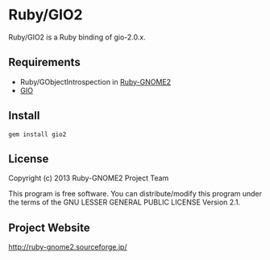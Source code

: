 # Ruby/GIO2

Ruby/GIO2 is a Ruby binding of gio-2.0.x.

## Requirements

* Ruby/GObjectIntrospection in
  [Ruby-GNOME2](http://ruby-gnome2.sourceforge.jp/)
* [GIO](http://library.gnome.org/devel/gio/stable)

## Install

    gem install gio2

## License

Copyright (c) 2013 Ruby-GNOME2 Project Team

This program is free software. You can distribute/modify this program
under the terms of the GNU LESSER GENERAL PUBLIC LICENSE Version 2.1.

## Project Website

http://ruby-gnome2.sourceforge.jp/
